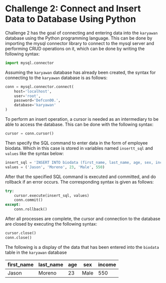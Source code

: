 # Challenge 2: Connect and Insert Data to Database Using Python

Challenge 2 has the goal of connecting and entering data into the `karyawan` database using the Python programming language. This can be done by importing the mysql connector library to connect to the mysql server and performing CRUD operations on it, which can be done by writing the following syntax:

```python
import mysql.connector
```

Assuming the `karyawan` database has already been created, the syntax for connecting to the `karyawan` database is as follows:

```python
conn = mysql.connector.connect(
    host='localhost',
    user='root',
    password='Defcon00.',
    database='karyawan'
)
```

To perform an insert operation, a cursor is needed as an intermediary to be able to access the database. This can be done with the following syntax:

```python
cursor = conn.cursor()
```

Then specify the SQL command to enter data in the form of employee biodata. Which in this case is stored in variables named `insertt_sql` and `values` like the syntax below:

```python
insert_sql = 'INSERT INTO biodata (first_name, last_name, age, sex, income) VALUES (%s, %s, %s, %s, %s)'
values = ('Jason', 'Moreno', 23, 'Male', 550)
```


After that the specified SQL command is executed and committed, and do rollback if an error occurs. The corresponding syntax is given as follows:

```python
try:
    cursor.execute(insert_sql, values)
    conn.commit()
except:
    conn.rollback()
```

After all processes are complete, the cursor and connection to the database are closed by executing the following syntax:

```python
cursor.close()
conn.close()
```

The following is a display of the data that has been entered into the `biodata` table in the `karyawan` database

| first_name | last_name | age | sex | income |
|------------|-----------|-----|-----|--------|
| Jason | Moreno | 23 | Male | 550 |


